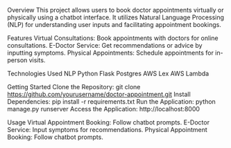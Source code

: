 Overview
This project allows users to book doctor appointments virtually or physically using a chatbot interface. It utilizes Natural Language Processing (NLP) for understanding user inputs and facilitating appointment bookings.

Features
Virtual Consultations: Book appointments with doctors for online consultations.
E-Doctor Service: Get recommendations or advice by inputting symptoms.
Physical Appointments: Schedule appointments for in-person visits.

Technologies Used
NLP
Python
Flask
Postgres
AWS Lex
AWS Lambda

Getting Started
Clone the Repository: git clone https://github.com/yourusername/doctor-appointment.git
Install Dependencies: pip install -r requirements.txt
Run the Application: python manage.py runserver
Access the Application: http://localhost:8000

Usage
Virtual Appointment Booking: Follow chatbot prompts.
E-Doctor Service: Input symptoms for recommendations.
Physical Appointment Booking: Follow chatbot prompts.
